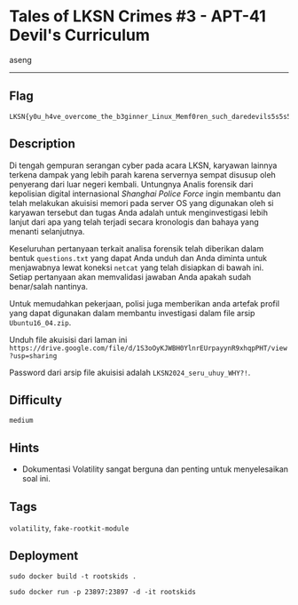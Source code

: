 # Tales of LKSN Crimes #3 - APT-41 Devil's Curriculum

aseng

---

## Flag

```
LKSN{y0u_h4ve_overcome_the_b3ginner_Linux_Memf0ren_such_daredevils5s5s5!}
```

## Description
Di tengah gempuran serangan cyber pada acara LKSN, karyawan lainnya terkena dampak yang lebih parah karena servernya sempat disusup oleh penyerang dari luar negeri kembali. Untungnya Analis forensik dari kepolisian digital internasional *Shanghai Police Force* ingin membantu dan telah melakukan akuisisi memori pada server OS yang digunakan oleh si karyawan tersebut dan tugas Anda adalah untuk menginvestigasi lebih lanjut dari apa yang telah terjadi secara kronologis dan bahaya yang menanti selanjutnya.

Keseluruhan pertanyaan terkait analisa forensik telah diberikan dalam bentuk `questions.txt` yang dapat Anda unduh dan Anda diminta untuk menjawabnya lewat koneksi `netcat` yang telah disiapkan di bawah ini. Setiap pertanyaan akan memvalidasi jawaban Anda apakah sudah benar/salah nantinya.

Untuk memudahkan pekerjaan, polisi juga memberikan anda artefak profil yang dapat digunakan dalam membantu investigasi dalam file arsip `Ubuntu16_04.zip`.

Unduh file akuisisi dari laman ini `https://drive.google.com/file/d/1S3oOyKJWBH0YlnrEUrpayynR9xhqpPHT/view?usp=sharing`

Password dari arsip file akuisisi adalah `LKSN2024_seru_uhuy_WHY?!`.

## Difficulty
`medium`

## Hints
* Dokumentasi Volatility sangat berguna dan penting untuk menyelesaikan soal ini.

## Tags
`volatility`, `fake-rootkit-module`

## Deployment

```
sudo docker build -t rootskids .

sudo docker run -p 23897:23897 -d -it rootskids
```